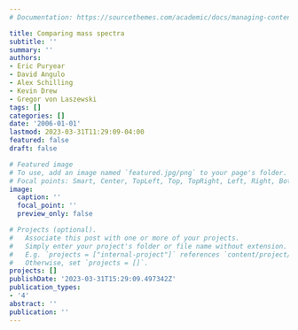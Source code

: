 ```yaml
---
# Documentation: https://sourcethemes.com/academic/docs/managing-content/

title: Comparing mass spectra
subtitle: ''
summary: ''
authors:
- Eric Puryear
- David Angulo
- Alex Schilling
- Kevin Drew
- Gregor von Laszewski
tags: []
categories: []
date: '2006-01-01'
lastmod: 2023-03-31T11:29:09-04:00
featured: false
draft: false

# Featured image
# To use, add an image named `featured.jpg/png` to your page's folder.
# Focal points: Smart, Center, TopLeft, Top, TopRight, Left, Right, BottomLeft, Bottom, BottomRight.
image:
  caption: ''
  focal_point: ''
  preview_only: false

# Projects (optional).
#   Associate this post with one or more of your projects.
#   Simply enter your project's folder or file name without extension.
#   E.g. `projects = ["internal-project"]` references `content/project/deep-learning/index.md`.
#   Otherwise, set `projects = []`.
projects: []
publishDate: '2023-03-31T15:29:09.497342Z'
publication_types:
- '4'
abstract: ''
publication: ''
---
```


